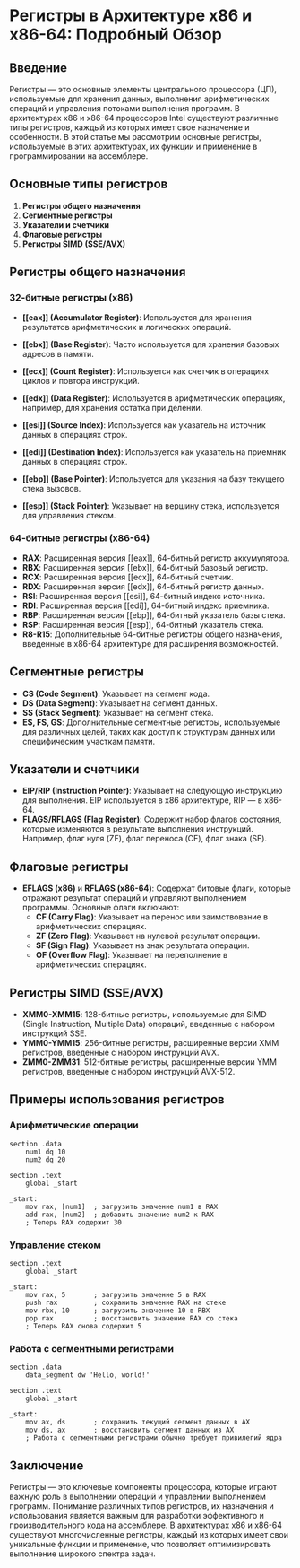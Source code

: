 #  Регистры в Архитектуре x86 и x86-64: Подробный Обзор

##  Введение

Регистры — это основные элементы центрального процессора (ЦП), используемые для хранения данных, выполнения арифметических операций и управления потоками выполнения программ. В архитектурах x86 и x86-64 процессоров Intel существуют различные типы регистров, каждый из которых имеет свое назначение и особенности. В этой статье мы рассмотрим основные регистры, используемые в этих архитектурах, их функции и применение в программировании на ассемблере.

##  Основные типы регистров

1. **Регистры общего назначения**
2. **Сегментные регистры**
3. **Указатели и счетчики**
4. **Флаговые регистры**
5. **Регистры SIMD (SSE/AVX)**

##  Регистры общего назначения

###  32-битные регистры (x86)

- **[[eax]] (Accumulator Register)**: Используется для хранения результатов арифметических и логических операций.
- **[[ebx]] (Base Register)**: Часто используется для хранения базовых адресов в памяти.
- **[[ecx]] (Count Register)**: Используется как счетчик в операциях циклов и повтора инструкций.
- **[[edx]] (Data Register)**: Используется в арифметических операциях, например, для хранения остатка при делении.

- **[[esi]] (Source Index)**: Используется как указатель на источник данных в операциях строк.
- **[[edi]] (Destination Index)**: Используется как указатель на приемник данных в операциях строк.
- **[[ebp]] (Base Pointer)**: Используется для указания на базу текущего стека вызовов.
- **[[esp]] (Stack Pointer)**: Указывает на вершину стека, используется для управления стеком.

###  64-битные регистры (x86-64)

- **RAX**: Расширенная версия [[eax]], 64-битный регистр аккумулятора.
- **RBX**: Расширенная версия [[ebx]], 64-битный базовый регистр.
- **RCX**: Расширенная версия [[ecx]], 64-битный счетчик.
- **RDX**: Расширенная версия [[edx]], 64-битный регистр данных.
- **RSI**: Расширенная версия [[esi]], 64-битный индекс источника.
- **RDI**: Расширенная версия [[edi]], 64-битный индекс приемника.
- **RBP**: Расширенная версия [[ebp]], 64-битный указатель базы стека.
- **RSP**: Расширенная версия [[esp]], 64-битный указатель стека.
- **R8-R15**: Дополнительные 64-битные регистры общего назначения, введенные в x86-64 архитектуре для расширения возможностей.

##  Сегментные регистры

- **CS (Code Segment)**: Указывает на сегмент кода.
- **DS (Data Segment)**: Указывает на сегмент данных.
- **SS (Stack Segment)**: Указывает на сегмент стека.
- **ES, FS, GS**: Дополнительные сегментные регистры, используемые для различных целей, таких как доступ к структурам данных или специфическим участкам памяти.

##  Указатели и счетчики

- **EIP/RIP (Instruction Pointer)**: Указывает на следующую инструкцию для выполнения. EIP используется в x86 архитектуре, RIP — в x86-64.
- **FLAGS/RFLAGS (Flag Register)**: Содержит набор флагов состояния, которые изменяются в результате выполнения инструкций. Например, флаг нуля (ZF), флаг переноса (CF), флаг знака (SF).

##  Флаговые регистры

- **EFLAGS (x86)** и **RFLAGS (x86-64)**: Содержат битовые флаги, которые отражают результат операций и управляют выполнением программы. Основные флаги включают:
  - **CF (Carry Flag)**: Указывает на перенос или заимствование в арифметических операциях.
  - **ZF (Zero Flag)**: Указывает на нулевой результат операции.
  - **SF (Sign Flag)**: Указывает на знак результата операции.
  - **OF (Overflow Flag)**: Указывает на переполнение в арифметических операциях.

##  Регистры SIMD (SSE/AVX)

- **XMM0-XMM15**: 128-битные регистры, используемые для SIMD (Single Instruction, Multiple Data) операций, введенные с набором инструкций SSE.
- **YMM0-YMM15**: 256-битные регистры, расширенные версии XMM регистров, введенные с набором инструкций AVX.
- **ZMM0-ZMM31**: 512-битные регистры, расширенные версии YMM регистров, введенные с набором инструкций AVX-512.

##  Примеры использования регистров

###  Арифметические операции

```assembly
section .data
    num1 dq 10
    num2 dq 20

section .text
    global _start

_start:
    mov rax, [num1]  ; загрузить значение num1 в RAX
    add rax, [num2]  ; добавить значение num2 к RAX
    ; Теперь RAX содержит 30
```

###  Управление стеком

```assembly
section .text
    global _start

_start:
    mov rax, 5       ; загрузить значение 5 в RAX
    push rax         ; сохранить значение RAX на стеке
    mov rbx, 10      ; загрузить значение 10 в RBX
    pop rax          ; восстановить значение RAX со стека
    ; Теперь RAX снова содержит 5
```

###  Работа с сегментными регистрами

```assembly
section .data
    data_segment dw 'Hello, world!'

section .text
    global _start

_start:
    mov ax, ds       ; сохранить текущий сегмент данных в AX
    mov ds, ax       ; восстановить сегмент данных из AX
    ; Работа с сегментными регистрами обычно требует привилегий ядра
```

##  Заключение

Регистры — это ключевые компоненты процессора, которые играют важную роль в выполнении операций и управлении выполнением программ. Понимание различных типов регистров, их назначения и использования является важным для разработки эффективного и производительного кода на ассемблере. В архитектурах x86 и x86-64 существуют многочисленные регистры, каждый из которых имеет свои уникальные функции и применение, что позволяет оптимизировать выполнение широкого спектра задач.